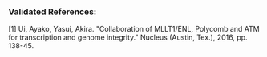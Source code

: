 ### Validated References: 
[1] Ui, Ayako, Yasui, Akira. "Collaboration of MLLT1/ENL, Polycomb and ATM for transcription and genome integrity." Nucleus (Austin, Tex.), 2016, pp. 138-45.
